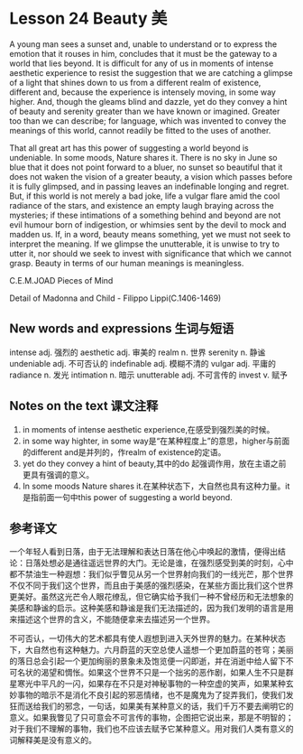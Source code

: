 # Lesson 24 Beauty 美
A young man sees a sunset and, unable to understand or to express the emotion that it rouses in him, concludes that it must be the gateway to a world that lies beyond. It is difficult for any of us in moments of intense aesthetic experience to resist the suggestion that we are catching a glimpse of a light that shines down to us from a different realm of existence, different and, because the experience is intensely moving, in some way higher. And, though the gleams blind and dazzle, yet do they convey a hint of beauty and serenity greater than we have known or imagined. Greater too than we can describe; for language, which was invented to convey the meanings of this world, cannot readily be fitted to the uses of another.

That all great art has this power of suggesting a world beyond is undeniable. In some moods, Nature shares it. There is no sky in June so blue that it does not point forward to a bluer, no sunset so beautiful that it does not waken the vision of a greater beauty, a vision which passes before it is fully glimpsed, and in passing leaves an indefinable longing and regret. But, if this world is not merely a bad joke, life a vulgar flare amid the cool radiance of the stars, and existence an empty laugh braying across the mysteries; if these intimations of a something behind and beyond are not evil humour born of indigestion, or whimsies sent by the devil to mock and madden us. If, in a word, beauty means something, yet we must not seek to interpret the meaning. If we glimpse the unutterable, it is unwise to try to utter it, nor should we seek to invest with significance that which we cannot grasp. Beauty in terms of our human meanings is meaningless.

C.E.M.JOAD Pieces of Mind
	
	
Detail of Madonna and Child - Filippo Lippi(C.1406-1469)

## New words and expressions 生词与短语

intense adj. 强烈的
aesthetic adj. 审美的
realm n. 世界
serenity n. 静谧
undeniable adj. 不可否认的
indefinable adj. 模糊不清的
vulgar adj. 平庸的
radiance n. 发光
intimation n. 暗示
unutterable adj. 不可言传的
invest v. 赋予

## Notes on the text 课文注释

1. in moments of intense aesthetic experience,在感受到强烈美的时候。
2. in some way highter, in some way是“在某种程度上”的意思，higher与前面的different and是并列的，作realm of existence的定语。
3. yet do they convey a hint of beauty,其中的do 起强调作用，放在主语之前更具有强调的意义。
4. In some moods Nature shares it.在某种状态下，大自然也具有这种力量。it是指前面一句中this power of suggesting a world beyond.

## 参考译文

一个年轻人看到日落，由于无法理解和表达日落在他心中唤起的激情，便得出结论：日落处想必是通往遥远世界的大门。无论是谁，在强烈感受到美的时刻，心中都不禁油生一种遐想：我们似乎瞥见从另一个世界射向我们的一线光芒，那个世界不仅不同于我们这个世界，而且由于美感的强烈感染，在某些方面比我们这个世界更美好。虽然这光芒令人眼花缭乱，但它确实给予我们一种不曾经历和无法想象的美感和静谧的启示。这种美感和静谧是我们无法描述的，因为我们发明的语言是用来描述这个世界的含义，不能随便拿来去描述另一个世界。

不可否认，一切伟大的艺术都具有使人遐想到进入天外世界的魅力。在某种状态下，大自然也有这种魅力。六月蔚蓝的天空总使人遥想一个更加蔚蓝的苍穹；美丽的落日总会引起一个更加绚丽的景象未及饱览便一闪即逝，并在消逝中给人留下不可名状的渴望和惆怅。如果这个世界不只是一个拙劣的恶作剧，如果人生不只是群星寒光中平凡的一闪，如果存在不只是对神秘事物的一种空虚的笑声，如果某种玄妙事物的暗示不是消化不良引起的邪恶情绪，也不是魔鬼为了捉弄我们，使我们发狂而送给我们的邪念，一句话，如果美有某种意义的话，我们千万不要去阐明它的意义。如果我瞥见了只可意会不可言传的事物，企图把它说出来，那是不明智的；对于我们不理解的事物，我们也不应该去赋予它某种意义。用对我们人类有意义的词解释美是没有意义的。
